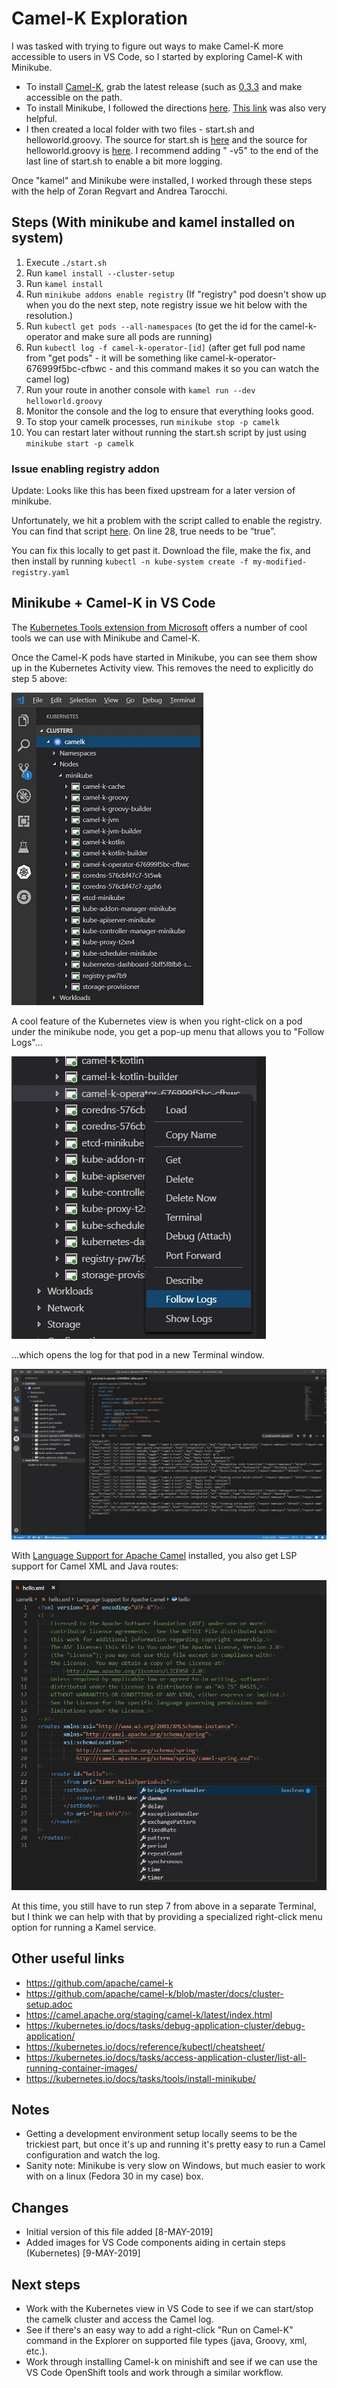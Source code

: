 # Camel-K Exploration

I was tasked with trying to figure out ways to make Camel-K more accessible to users in VS Code, so I started by exploring Camel-K with Minikube. 

* To install [Camel-K](https://github.com/apache/camel-k), grab the latest release (such as [0.3.3](https://github.com/apache/camel-k/releases/tag/0.3.3) and make accessible on the path.
* To install Minikube, I followed the directions [here](https://github.com/apache/camel-k/blob/master/docs/cluster-setup.adoc). [This link](https://kubernetes.io/docs/tasks/tools/install-minikube/) was also very helpful.
* I then created a local folder with two files - start.sh and helloworld.groovy. The source for start.sh is [here](https://github.com/apache/camel-k/blob/master/docs/cluster-setup.adoc) and the source for helloworld.groovy is [here](https://camel.apache.org/staging/camel-k/latest/running/running.html). I recommend adding " -v5" to the end of the last line of start.sh to enable a bit more logging.

Once "kamel" and Minikube were installed, I worked through these steps with the help of Zoran Regvart and Andrea Tarocchi.

## Steps (With minikube and kamel installed on system)

1. Execute `./start.sh`
2. Run `kamel install --cluster-setup`
3. Run `kamel install`
4. Run `minikube addons enable registry` (If "registry" pod doesn't show up when you do the next step, note registry issue we hit below with the resolution.)
5. Run `kubectl get pods --all-namespaces` (to get the id for the camel-k-operator and make sure all pods are running)
6. Run `kubectl log -f camel-k-operator-[id]` (after get full pod name from "get pods" - it will be something like camel-k-operator-676999f5bc-cfbwc - and this command makes it so you can watch the camel log)
7. Run your route in another console with `kamel run --dev helloworld.groovy`
8. Monitor the console and the log to ensure that everything looks good.
9. To stop your camelk processes, run `minikube stop -p camelk`
10. You can restart later without running the start.sh script by just using `minikube start -p camelk`

### Issue enabling registry addon

Update: Looks like this has been fixed upstream for a later version of minikube.

Unfortunately, we hit a problem with the script called to enable the registry. You can find that script [here](https://github.com/kubernetes/minikube/blob/master/deploy/addons/registry/registry-rc.yaml.tmpl#L28). On line 28, true needs to be “true”.

You can fix this locally to get past it. Download the file, make the fix, and then install by running `kubectl -n kube-system create -f my-modified-registry.yaml`

## Minikube + Camel-K in VS Code

The [Kubernetes Tools extension from Microsoft](https://marketplace.visualstudio.com/items?itemName=ms-kubernetes-tools.vscode-kubernetes-tools) offers a number of cool tools we can use with Minikube and Camel-K.

Once the Camel-K pods have started in Minikube, you can see them show up in the Kubernetes Activity view. This removes the need to explicitly do step 5 above:

![Kubernetes Activity with Camel-K](images/kubernetes-view-camelk.jpg)

A cool feature of the Kubernetes view is when you right-click on a pod under the minikube node, you get a pop-up menu that allows you to "Follow Logs"...

![Kubernetes View pop-up menu](images/kubernetes-view-camelk-popup.jpg)

...which opens the log for that pod in a new Terminal window.

![Kubernetes View operator log](images/kubernetes-view-camelk-operator-log.jpg)

With [Language Support for Apache Camel](https://marketplace.visualstudio.com/items?itemName=camel-tooling.vscode-apache-camel) installed, you also get LSP support for Camel XML and Java routes:

![Hello XML](images/kubernetes-view-camelk-hello-xml.jpg)

At this time, you still have to run step 7 from above in a separate Terminal, but I think we can help with that by providing a specialized right-click menu option for running a Kamel service.

## Other useful links

* <https://github.com/apache/camel-k>
* <https://github.com/apache/camel-k/blob/master/docs/cluster-setup.adoc>
* <https://camel.apache.org/staging/camel-k/latest/index.html>
* <https://kubernetes.io/docs/tasks/debug-application-cluster/debug-application/>
* <https://kubernetes.io/docs/reference/kubectl/cheatsheet/>
* <https://kubernetes.io/docs/tasks/access-application-cluster/list-all-running-container-images/>
* <https://kubernetes.io/docs/tasks/tools/install-minikube/>

## Notes

* Getting a development environment setup locally seems to be the trickiest part, but once it's up and running it's pretty easy to run a Camel configuration and watch the log.
* Sanity note: Minikube is very slow on Windows, but much easier to work with on a linux (Fedora 30 in my case) box.

## Changes

* Initial version of this file added [8-MAY-2019]
* Added images for VS Code components aiding in certain steps (Kubernetes) [9-MAY-2019]

## Next steps

* Work with the Kubernetes view in VS Code to see if we can start/stop the camelk cluster and access the Camel log.
* See if there's an easy way to add a right-click "Run on Camel-K" command in the Explorer on supported file types (java, Groovy, xml, etc.).
* Work through installing Camel-k on minishift and see if we can use the VS Code OpenShift tools and work through a similar workflow.
